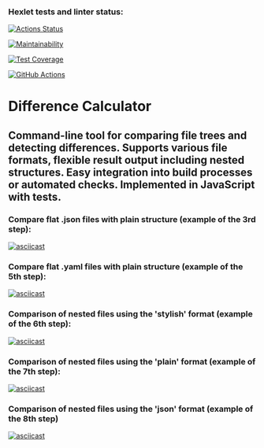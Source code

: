 ### Hexlet tests and linter status:
[![Actions Status](https://github.com/danilanchik/frontend-project-46/workflows/hexlet-check/badge.svg)](https://github.com/danilanchik/frontend-project-46/actions)

[![Maintainability](https://api.codeclimate.com/v1/badges/bbe33a568a52550f7903/maintainability)](https://codeclimate.com/github/danilanchik/frontend-project-46/maintainability)

[![Test Coverage](https://api.codeclimate.com/v1/badges/bbe33a568a52550f7903/test_coverage)](https://codeclimate.com/github/danilanchik/frontend-project-46/test_coverage)

[![GitHub Actions](https://github.com/danilanchik/frontend-project-46/actions/workflows/github-actions.yml/badge.svg)](https://github.com/danilanchik/frontend-project-46/actions/workflows/github-actions.yml)


# Difference Calculator

## Command-line tool for comparing file trees and detecting differences. Supports various file formats, flexible result output including nested structures. Easy integration into build processes or automated checks. Implemented in JavaScript with tests.

### Compare flat .json files with plain structure (example of the 3rd step):
[![asciicast](https://asciinema.org/a/595239.svg)](https://asciinema.org/a/595239)

### Compare flat .yaml files with plain structure (example of the 5th step):
[![asciicast](https://asciinema.org/a/595797.svg)](https://asciinema.org/a/595797)

### Comparison of nested files using the 'stylish' format (example of the 6th step):
[![asciicast](https://asciinema.org/a/595998.svg)](https://asciinema.org/a/595998)

### Comparison of nested files using the 'plain' format (example of the 7th step):
[![asciicast](https://asciinema.org/a/596821.svg)](https://asciinema.org/a/596821)

### Comparison of nested files using the 'json' format (example of the 8th step)
[![asciicast](https://asciinema.org/a/596983.svg)](https://asciinema.org/a/596983)